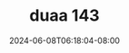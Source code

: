 --- 
title: "duaa  143"
description: "video  video bokep duaa  143   durasi panjang terbaru"
date: 2024-06-08T06:18:04-08:00
file_code: "ab6pifard0qs"
draft: false
cover: "56budwz1ove559dj.jpg"
tags: ["duaa", "bokep-indo", "bokep-viral", "bokep-ig"]
length: 2198
fld_id: "1483108"
foldername: "Agnez t0brut"
categories: ["Agnez t0brut"]
views: 0
---